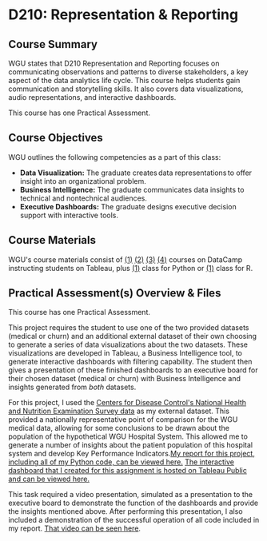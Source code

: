 # D210: Representation & Reporting

## Course Summary

WGU states that D210 Representation and Reporting focuses on communicating observations and patterns to diverse stakeholders, a key aspect of the data analytics life cycle. This course helps students gain communication and storytelling skills. It also covers data visualizations, audio representations, and interactive dashboards.

This course has one Practical Assessment. 

## Course Objectives

WGU outlines the following competencies as a part of this class:
- **Data Visualization:** The graduate creates data representations to offer insight into an organizational problem.
- **Business Intelligence:** The graduate communicates data insights to technical and nontechnical audiences.
- **Executive Dashboards:** The graduate designs executive decision support with interactive tools.

## Course Materials

WGU's course materials consist of [(1)](https://www.datacamp.com/courses/introduction-to-tableau) [(2)](https://www.datacamp.com/courses/analyzing-data-in-tableau) [(3)](https://www.datacamp.com/courses/creating-dashboards-in-tableau) [(4)](https://www.datacamp.com/courses/statistical-techniques-in-tableau) courses on DataCamp instructing students on Tableau, plus [(1)](https://www.datacamp.com/courses/visualizing-geospatial-data-in-python) class for Python or [(1)](https://www.datacamp.com/courses/visualizing-geospatial-data-in-r) class for R. 

## Practical Assessment(s) Overview & Files

This course has one Practical Assessment. 

This project requires the student to use one of the two provided datasets (medical or churn) and an additional external dataset of their own choosing to generate a series of data visualizations about the two datasets. These visualizations are developed in Tableau, a Business Intelligence tool, to generate interactive dashboards with filtering capability. The student then gives a presentation of these finished dashboards to an executive board for their chosen dataset (medical or churn) with Business Intelligence and insights generated from *both* datasets. 

For this project, I used the [Centers for Disease Control's National Health and Nutrition Examination Survey data]() as my external dataset. This provided a nationally representative point of comparison for the WGU medical data, allowing for some conclusions to be drawn about the population of the hypothetical WGU Hospital System. This allowed me to generate a number of insights about the patient population of this hospital system and develop Key Performance Indicators.[My report for this project, including all of my Python code, can be viewed here.](d210task1.ipynb) [The interactive dashboard that I created for this assignment is hosted on Tableau Public and can be viewed here.](https://public.tableau.com/app/profile/william.townsend5052/viz/shared/P4D66FQQH)

This task required a video presentation, simulated as a presentation to the executive board to demonstrate the function of the dashboards and provide the insights mentioned above. After performing this presentation, I also included a demonstration of the successful operation of all code included in my report. [That video can be seen here](https://drive.google.com/file/d/1Boqzrm1UxOhgwlKbFrhTuGCMPr4r2zoa/view?usp=share_link). 